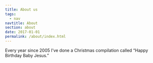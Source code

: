 ```yaml
---
title: About us
tags:
  - nav
navtitle: About
section: about
date: 2017-01-01
permalink: /about/index.html
---
```


Every year since 2005 I’ve done a Christmas compilation called “Happy Birthday Baby Jesus.” 
